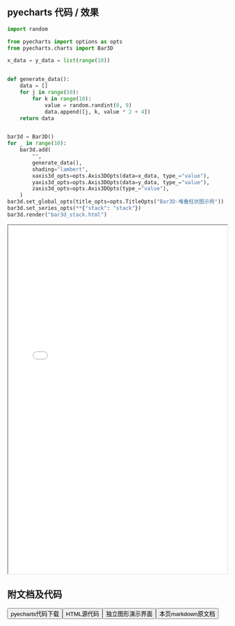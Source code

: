 
## pyecharts 代码 / 效果

```python
import random

from pyecharts import options as opts
from pyecharts.charts import Bar3D

x_data = y_data = list(range(10))


def generate_data():
    data = []
    for j in range(10):
        for k in range(10):
            value = random.randint(0, 9)
            data.append([j, k, value * 2 + 4])
    return data


bar3d = Bar3D()
for _ in range(10):
    bar3d.add(
        "",
        generate_data(),
        shading="lambert",
        xaxis3d_opts=opts.Axis3DOpts(data=x_data, type_="value"),
        yaxis3d_opts=opts.Axis3DOpts(data=y_data, type_="value"),
        zaxis3d_opts=opts.Axis3DOpts(type_="value"),
    )
bar3d.set_global_opts(title_opts=opts.TitleOpts("Bar3D-堆叠柱状图示例"))
bar3d.set_series_opts(**{"stack": "stack"})
bar3d.render("bar3d_stack.html")

```

<iframe width="100%" height="800px" src="/pyecharts/Bar3D/bar3d_stack.html"></iframe>

## 附文档及代码

<a href="https://cdn.jsdelivr.net/gh/wfy-belief/python/docs/pyecharts/Bar3D/bar3d_stack.py"><button class="mybutton">pyecharts代码下载</button></a><a href="https://cdn.jsdelivr.net/gh/wfy-belief/python/docs/pyecharts/Bar3D/bar3d_stack.html"><button class="mybutton">HTML源代码</button></a><a href="https://python.wfyblog.cn/pyecharts/Bar3D/bar3d_stack.html"><button class="mybutton">独立图形演示界面</button></a><a href="https://cdn.jsdelivr.net/gh/wfy-belief/python/docs/pyecharts/Bar3D/bar3d_stack.md"><button class="mybutton">本页markdown原文档</button></a>

